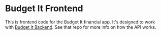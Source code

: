 # Budget It Frontend

This is frontend code for the Budget It financial app. It's designed to work
with [Budget It Backend](https://github.com/makos/budget-it-api). See that repo
for more info on how the API works.
